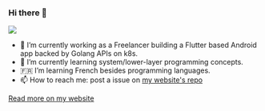 ### Hi there 🫠

![](http://github-profile-summary-cards.vercel.app/api/cards/repos-per-language?username=ymdarake&theme=github_dark)


- 🍞 I’m currently working as a Freelancer building a Flutter based Android app backed by Golang APIs on k8s.
- 🌱 I’m currently learning system/lower-layer programming concepts.
- 🇫🇷 I’m learning French besides programming languages.
- 📫 How to reach me: post a issue on [my website's repo](https://github.com/ymdarake/ymdarake.github.io/issues/new)

[Read more on my website](https://ymdarake.github.io)
